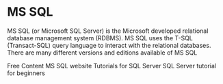 # MS SQL

MS SQL (or Microsoft SQL Server) is the Microsoft developed relational database management system (RDBMS). MS SQL uses the T-SQL (Transact-SQL) query language to interact with the relational databases. There are many different versions and editions available of MS SQL

<ResourceGroupTitle>Free Content</ResourceGroupTitle>
<BadgeLink colorScheme='blue' badgeText='Official Website' href='https://www.microsoft.com/en-ca/sql-server/'>MS SQL website</BadgeLink>
<BadgeLink badgeText='Course' colorScheme='green' href='https://docs.microsoft.com/en-us/sql/sql-server/tutorials-for-sql-server-2016?view=sql-server-ver15'>Tutorials for SQL Server</BadgeLink>
<BadgeLink badgeText='Watch' href='https://www.youtube.com/watch?v=-EPMOaV7h_Q'>SQL Server tutorial for beginners</BadgeLink>
